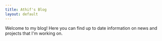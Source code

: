```yaml
---
title: Athif's Blog
layout: default
---
```


Welcome to my blog! Here you can find up to date information on news and projects that I'm working on.